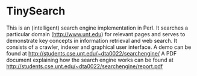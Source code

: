 TinySearch
==========

This is an (intelligent) search engine implementation in Perl. It searches a particular domain (http://www.unt.edu) for relevant pages and serves to demonstrate key concepts in information retrieval and web search. It consists of a crawler, indexer and graphical user interface. A demo can be found at http://students.cse.unt.edu/~dta0022/searchengine/ A PDF document explaining how the search engine works can be found at http://students.cse.unt.edu/~dta0022/searchengine/report.pdf
